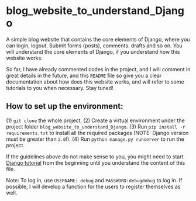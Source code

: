 # blog_website_to_understand_Django

A simple blog website that contains the core elements of Django, where you can login, logout. Submit forms (posts), comments. drafts and so on. You will understand the core elements of Django, if you understand how this website works.

So far, I have already commented codes in the project, and I will comment in great details in the future, and this `README` file so give you a clear documentation about how does this website works, and will refer to some tutorials to you when necessary. Stay tuned!

## How to set up the environment:

(1) `git clone` the whole project.
(2) Create a virtual environment under the project folder `blog_website_to_understand_Django`.
(3) Run `pip install -r requirements.txt` to install all the required packages (NOTE: Django version must be greater than `2.0`!).
(4) Run `python manage.py runserver` to run the project.

If the guidelines above do not make sense to you, you might need to start [Django tutorial](https://docs.djangoproject.com/en/2.0/) from the beginning until you understand the content of this file.

Note: To log in, use `USERNAME: debug` and `PASSWORD:debugdebug` to log in. If possible, I will develop a function for the users to register themselves as well. 
